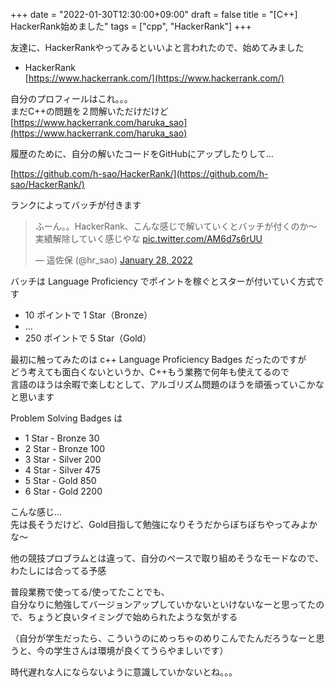 +++
date = "2022-01-30T12:30:00+09:00"
draft = false
title = "[C++] HackerRank始めました"
tags = ["cpp", "HackerRank"]
+++

友達に、HackerRankやってみるといいよと言われたので、始めてみました

- HackerRank  
[https://www.hackerrank.com/](https://www.hackerrank.com/)

自分のプロフィールはこれ。。。  
まだC++の問題を２問解いただけだけど  
[https://www.hackerrank.com/haruka_sao](https://www.hackerrank.com/haruka_sao)

履歴のために、自分の解いたコードをGitHubにアップしたりして…

[https://github.com/h-sao/HackerRank/](https://github.com/h-sao/HackerRank/)


ランクによってバッチが付きます

<blockquote class="twitter-tweet"><p lang="ja" dir="ltr">ふーん。。HackerRank、こんな感じで解いていくとバッチが付くのか～実績解除していく感じやな <a href="https://t.co/AM6d7s6rUU">pic.twitter.com/AM6d7s6rUU</a></p>&mdash; 遥佐保 (@hr_sao) <a href="https://twitter.com/hr_sao/status/1487152495843758081?ref_src=twsrc%5Etfw">January 28, 2022</a></blockquote> <script async src="https://platform.twitter.com/widgets.js" charset="utf-8"></script>

バッチは Language Proficiency でポイントを稼ぐとスターが付いていく方式です

- 10 ポイントで 1 Star（Bronze）
- ...  
- 250 ポイントで 5 Star（Gold）  

最初に触ってみたのは c++ Language Proficiency Badges だったのですが  
どう考えても面白くないというか、C++もう業務で何年も使えてるので  
言語のほうは余暇で楽しむとして、アルゴリズム問題のほうを頑張っていこかなと思います

Problem Solving Badges は

- 1 Star - Bronze 30
- 2 Star - Bronze 100
- 3 Star - Silver 200
- 4 Star - Silver 475
- 5 Star - Gold 850
- 6 Star - Gold 2200

こんな感じ…  
先は長そうだけど、Gold目指して勉強になりそうだからぼちぼちやってみよかな～

他の競技プロブラムとは違って、自分のペースで取り組めそうなモードなので、わたしには合ってる予感

普段業務で使ってる/使ってたことでも、  
自分なりに勉強してバージョンアップしていかないといけないなーと思ってたので、ちょうど良いタイミングで始められたような気がする

（自分が学生だったら、こういうのにめっちゃのめりこんでたんだろうなーと思うと、今の学生さんは環境が良くてうらやましいです）

時代遅れな人にならないように意識していかないとね。。。
